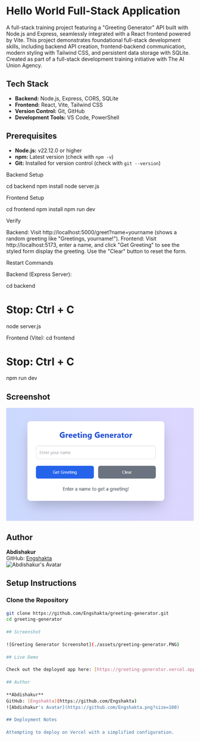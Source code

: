 # Hello World Full-Stack Application

A full-stack training project featuring a "Greeting Generator" API built with Node.js and Express, seamlessly integrated with a React frontend powered by Vite. This project demonstrates foundational full-stack development skills, including backend API creation, frontend-backend communication, modern styling with Tailwind CSS, and persistent data storage with SQLite. Created as part of a full-stack development training initiative with The AI Union Agency.

## Tech Stack

- **Backend:** Node.js, Express, CORS, SQLite
- **Frontend:** React, Vite, Tailwind CSS
- **Version Control:** Git, GitHub
- **Development Tools:** VS Code, PowerShell

## Prerequisites

- **Node.js:** v22.12.0 or higher
- **npm:** Latest version (check with `npm -v`)
- **Git:** Installed for version control (check with `git --version`)


Backend Setup

cd backend
npm install
node server.js

Frontend Setup

cd frontend
npm install
npm run dev 

Verify

Backend: Visit http://localhost:5000/greet?name=yourname (shows a random greeting like "Greetings, yourname!").
Frontend: Visit http://localhost:5173, enter a name, and click "Get Greeting" to see the styled form display the greeting. Use the "Clear" button to reset the form.

Restart Commands

Backend (Express Server):

cd backend
# Stop: Ctrl + C
node server.js

Frontend (Vite):
cd frontend
# Stop: Ctrl + C
npm run dev

## Screenshot

![Greeting Generator Screenshot](./assets/greeting-generator.PNG)

## Author

**Abdishakur**  
GitHub: [Engshakta](https://github.com/Engshakta)  
![Abdishakur's Avatar](https://github.com/Engshakta.png?size=100)

## Setup Instructions

### Clone the Repository

```bash
git clone https://github.com/Engshakta/greeting-generator.git
cd greeting-generator

## Screenshot

![Greeting Generator Screenshot](./assets/greeting-generator.PNG)

## Live Demo

Check out the deployed app here: [https://greeting-generator.vercel.app](https://greeting-generator.vercel.app)

## Author

**Abdishakur**  
GitHub: [Engshakta](https://github.com/Engshakta)  
![Abdishakur's Avatar](https://github.com/Engshakta.png?size=100)

## Deployment Notes

Attempting to deploy on Vercel with a simplified configuration.